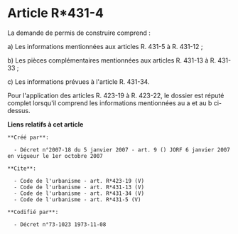 # Article R*431-4

La demande de permis de construire comprend : 

a) Les informations mentionnées aux articles R. 431-5 à R. 431-12 ; 

b) Les pièces complémentaires mentionnées aux articles R. 431-13 à R. 431-33 ; 

c) Les informations prévues à l'article R. 431-34. 

Pour l'application des articles R. 423-19 à R. 423-22, le dossier est réputé complet lorsqu'il comprend les informations
mentionnées au a et au b ci-dessus.

**Liens relatifs à cet article**

	**Créé par**:

	  - Décret n°2007-18 du 5 janvier 2007 - art. 9 () JORF 6 janvier 2007 en vigueur le 1er octobre 2007

	**Cite**:

	  - Code de l'urbanisme - art. R*423-19 (V)
	  - Code de l'urbanisme - art. R*431-13 (V)
	  - Code de l'urbanisme - art. R*431-34 (V)
	  - Code de l'urbanisme - art. R*431-5 (V)

	**Codifié par**:

	  - Décret n°73-1023 1973-11-08

